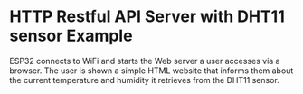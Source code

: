 ﻿# HTTP Restful API Server with DHT11 sensor Example
ESP32 connects to WiFi and starts the Web server a user accesses via a browser. The user is shown a simple HTML website that informs them about the current temperature and humidity  it retrieves from the DHT11 sensor.